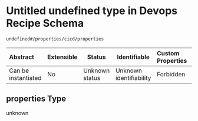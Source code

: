 # Untitled undefined type in Devops Recipe Schema

```txt
undefined#/properties/cicd/properties
```




| Abstract            | Extensible | Status         | Identifiable            | Custom Properties | Additional Properties | Access Restrictions | Defined In                                                                                                    |
| :------------------ | ---------- | -------------- | ----------------------- | :---------------- | --------------------- | ------------------- | ------------------------------------------------------------------------------------------------------------- |
| Can be instantiated | No         | Unknown status | Unknown identifiability | Forbidden         | Allowed               | none                | [devops.schema.json\*](../../../../../../../../../../tmp/182028425/devops.schema.json "open original schema") |

## properties Type

unknown
